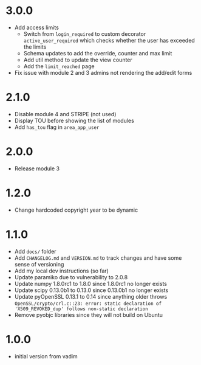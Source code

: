 # 3.0.0
* Add access limits
  * Switch from `login_required` to custom decorator `active_user_required` which checks whether the user has exceeded the limits
  * Schema updates to add the override, counter and max limit
  * Add util method to update the view counter
  * Add the `limit_reached` page
* Fix issue with module 2 and 3 admins not rendering the add/edit forms

# 2.1.0
* Disable module 4 and STRIPE (not used)
* Display TOU before showing the list of modules
* Add `has_tou` flag in `area_app_user`

# 2.0.0
* Release module 3

# 1.2.0
* Change hardcoded copyright year to be dynamic

# 1.1.0
* Add `docs/` folder
* Add `CHANGELOG.md` and `VERSION.md` to track changes and have some sense of versioning
* Add my local dev instructions (so far)
* Update paramiko due to vulnerability to 2.0.8
* Update numpy 1.8.0rc1 to 1.8.0 since 1.8.0rc1 no longer exists
* Update scipy 0.13.0b1 to 0.13.0 since 0.13.0b1 no longer exists
* Update pyOpenSSL 0.13.1 to 0.14 since anything older throws `OpenSSL/crypto/crl.c::23: error: static declaration of 'X509_REVOKED_dup' follows non-static declaration`
* Remove pyobjc libraries since they will not build on Ubuntu

# 1.0.0
- initial version from vadim
